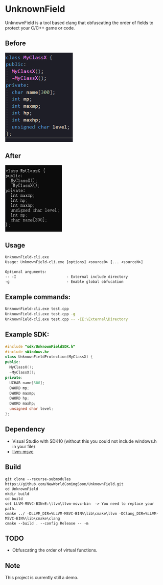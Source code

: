 # UnknownField
UnknownField is a tool based clang that obfuscating the order of fields to protect your C/C++ game or code.

## Before
![image](images/UnknownField_before.png)

## After
![image](images/UnknownField_after.png)

## Usage
```
UnknownField-cli.exe
Usage: UnknownField-cli.exe [options] <source0> [... <sourceN>]

Optional arguments:
-- -I                       - External include directory
-g                          - Enable global obfucation
```

## Example commands:
```bash
UnknownField-cli.exe test.cpp
UnknownField-cli.exe test.cpp -g
UnknownField-cli.exe test.cpp -- -IE:\External\Directory
```

## Example SDK:
```C++
#include "sdk/UnknownFieldSDK.h"
#include <Windows.h>
class UnknownFieldProtection(MyClassX) {
public:
  MyClassX();
  ~MyClassX();
private:
  UCHAR name[300];
  DWORD mp;
  DWORD maxmp;
  DWORD hp;
  DWORD maxhp;
  unsigned char level;
};
```

## Dependency
- Visual Studio with SDK10 (without this you could not include windows.h in your file)
- [llvm-msvc](https://github.com/NewWorldComingSoon/llvm-msvc-build/releases)

## Build
```
git clone --recurse-submodules https://github.com/NewWorldComingSoon/UnknownField.git
cd UnknownField
mkdir build
cd build
set LLVM-MSVC-BIN=E:\llvm\llvm-msvc-bin  -> You need to replace your path.
cmake ../ -DLLVM_DIR=%LLVM-MSVC-BIN%\lib\cmake\llvm -DClang_DIR=%LLVM-MSVC-BIN%\lib\cmake\clang
cmake --build . --config Release -- -m
```

## TODO
- Obfuscating the order of virtual functions.

## Note
This project is currently still a demo.

